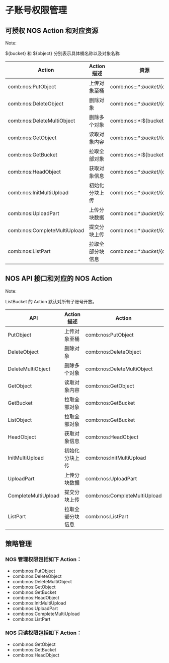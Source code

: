 # 子账号权限管理

## 可授权 NOS Action 和对应资源

<span>Note:</span><div class="alertContent">${bucket} 和 ${object} 分别表示具体桶名称以及对象名称</div>

|            Action            |   Action 描述    |                资源                |
|------------------------------|------------------|------------------------------------|
| comb:nos:PutObject           | 上传对象至桶     | comb:nos:*:*:*:${bucket}/${object} |
| comb:nos:DeleteObject        | 删除对象         | comb:nos:*:*:*:${bucket}/${object} |
| comb:nos:DeleteMultiObject   | 删除多个对象     | comb:nos:*:*:*:${bucket}           |
| comb:nos:GetObject           | 读取对象内容     | comb:nos:*:*:*:${bucket}/${object} |
| comb:nos:GetBucket           | 拉取全部对象     | comb:nos:*:*:*:${bucket}           |
| comb:nos:HeadObject          | 获取对象信息     | comb:nos:*:*:*:${bucket}/${object} |
| comb:nos:InitMultiUpload     | 初始化分块上传   | comb:nos:*:*:*:${bucket}/${object} |
| comb:nos:UploadPart          | 上传分块数据     | comb:nos:*:*:*:${bucket}/${object} |
| comb:nos:CompleteMultiUpload | 提交分块上传     | comb:nos:*:*:*:${bucket}/${object} |
| comb:nos:ListPart            | 拉取全部分块信息 | comb:nos:*:*:*:${bucket}/${object} |

## NOS API 接口和对应的 NOS Action

<span>Note:</span><div class="alertContent">ListBucket 的 Action 默认对所有子账号开放。</div>

|         API         |   Action 描述    |            Action            |
|---------------------|------------------|------------------------------|
| PutObject           | 上传对象至桶     | comb:nos:PutObject           |
| DeleteObject        | 删除对象         | comb:nos:DeleteObject        |
| DeleteMultiObject   | 删除多个对象     | comb:nos:DeleteMultiObject   |
| GetObject           | 读取对象内容     | comb:nos:GetObject           |
| GetBucket           | 拉取全部对象     | comb:nos:GetBucket           |
| ListObject          | 拉取全部对象     | comb:nos:GetBucket           |
| HeadObject          | 获取对象信息     | comb:nos:HeadObject          |
| InitMultiUpload     | 初始化分块上传   | comb:nos:InitMultiUpload     |
| UploadPart          | 上传分块数据     | comb:nos:UploadPart          |
| CompleteMultiUpload | 提交分块上传     | comb:nos:CompleteMultiUpload |
| ListPart            | 拉取全部分块信息 | comb:nos:ListPart            |



## 策略管理

### NOS 管理权限包括如下 Action：

* comb:nos:PutObject
* comb:nos:DeleteObject
* comb:nos:DeleteMultiObject
* comb:nos:GetObject
* comb:nos:GetBucket
* comb:nos:HeadObject
* comb:nos:InitMultiUpload
* comb:nos:UploadPart
* comb:nos:CompleteMultiUpload
* comb:nos:ListPart

### NOS 只读权限包括如下 Action：
* comb:nos:GetObject
* comb:nos:GetBucket
* comb:nos:HeadObject

